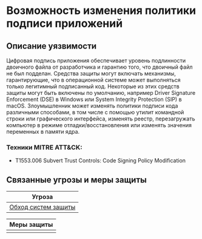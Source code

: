 # Возможность изменения политики подписи приложений

## Описание уязвимости
Цифровая подпись приложения обеспечивает уровень подлинности двоичного файла от разработчика и гарантию того, что двоичный файл не был подделан. Средства защиты могут включать механизмы, гарантирующие, что в операционной системе может выполняться только легитимный подписанный код.
Некоторые из этих средств защиты могут быть включены по умолчанию, например Driver Signature Enforcement (DSE) в Windows или System Integrity Protection (SIP) в macOS.
Злоумышленник может изменять политики подписи кода различными способами, в том числе с помощью утилит командной строки или графического интерфейса, изменять реестр, перезагружать компьютер в режиме отладки/восстановления или изменять значения переменных в памяти ядра.

### Техники MITRE ATT&CK:
+ T1553.006 Subvert Trust Controls: Code Signing Policy Modification

## Связанные угрозы и меры защиты
|Угроза|
|-|
|[Обход систем защиты](/vkr/threats/page8)|

|Меры защиты|
|-|
||
